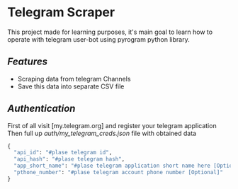 # Telegram Scraper

This project made  for learning purposes, it's main goal to learn how to operate with telegram user-bot using pyrogram python library.

## _Features_
- Scraping data from telegram Channels
- Save this data into separate CSV file

## _Authentication_ 

First of all visit [my.telegram.org] and register your telegram application
Then full up *auth/my_telegram_creds.json* file with obtained data

```python
{
  "api_id": "#plase telegram id",
  "api_hash": "#plase telegram hash",
  "app_short_name": "#plase telegram application short name here [Optional]",
  "pthone_number": "#plase telegram account phone number [Optional]"
}
```
